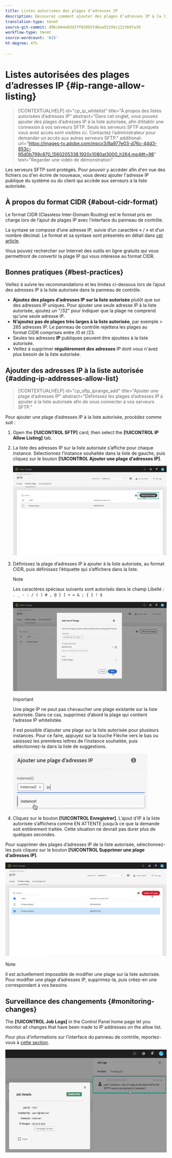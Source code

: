 ```yaml
---
title: Listes autorisées des plages d’adresses IP
description: Découvrez comment ajouter des plages d’adresses IP à la liste autorisée pour l’accès aux serveurs SFTP
translation-type: tm+mt
source-git-commit: d96c044e83d37f020b5fd6ea55199c1223b9fa39
workflow-type: tm+mt
source-wordcount: '615'
ht-degree: 47%

---
```



# Listes autorisées des plages d’adresses IP {#ip-range-allow-listing}

>[!CONTEXTUALHELP]
>id="cp_ip_whitelist"
>title="À propos des listes autorisées d’adresses IP"
>abstract="Dans cet onglet, vous pouvez ajouter des plages d’adresses IP à la liste autorisée, afin d’établir une connexion à vos serveurs SFTP. Seuls les serveurs SFTP auxquels vous avez accès sont visibles ici. Contactez l’administrateur pour demander un accès aux autres serveurs SFTP."
>additional-url="https://images-tv.adobe.com/mpcv3/8a977e03-d76c-44d3-853c-95d0b799c870_1560205338.1920x1080at3000_h264.mp4#t=98" text="Regarder une vidéo de démonstration"

Les serveurs SFTP sont protégés. Pour pouvoir y accéder afin d&#39;en vue des fichiers ou d&#39;en écrire de nouveaux, vous devez ajouter l&#39;adresse IP publique du système ou du client qui accède aux serveurs à la liste autorisée.

## À propos du format CIDR {#about-cidr-format}

Le format CIDR (Classless Inter-Domain Routing) est le format pris en charge lors de l’ajout de plages IP avec l’interface du panneau de contrôle.

La syntaxe se compose d’une adresse IP, suivie d’un caractère « / » et d’un nombre décimal. Le format et sa syntaxe sont présentés en détail dans [cet article](https://whatismyipaddress.com/cidr).

Vous pouvez rechercher sur Internet des outils en ligne gratuits qui vous permettront de convertir la plage IP qui vous intéresse au format CIDR.

## Bonnes pratiques {#best-practices}

Veillez à suivre les recommandations et les limites ci-dessous lors de l’ajout des adresses IP à la liste autorisée dans le panneau de contrôle.

* **Ajoutez des plages d’adresses IP sur la liste autorisée** plutôt que sur des adresses IP uniques. Pour ajouter une seule adresse IP à la liste autorisée, ajoutez un &quot;/32&quot; pour indiquer que la plage ne comprend qu&#39;une seule adresse IP.
* **N’ajoutez pas de plages très larges à la liste autorisée**, par exemple > 265 adresses IP. Le panneau de contrôle rejettera les plages au format CIDR comprises entre /0 et /23.
* Seules les adresses **IP** publiques peuvent être ajoutées à la liste autorisée.
* Veillez à supprimer **régulièrement des adresses** IP dont vous n&#39;avez plus besoin de la liste autorisée.

## Ajouter des adresses IP à la liste autorisée {#adding-ip-addresses-allow-list}

>[!CONTEXTUALHELP]
>id="cp_sftp_iprange_add"
>title="Ajouter une plage d’adresses IP"
>abstract="Définissez les plages d’adresses IP à ajouter à la liste autorisée afin de vous connecter à vos serveurs SFTP."

Pour ajouter une plage d’adresses IP à la liste autorisée, procédez comme suit :

1. Open the **[!UICONTROL SFTP]** card, then select the **[!UICONTROL IP Allow Listing]** tab.
1. La liste des adresses IP sur la liste autorisée s’affiche pour chaque instance. Sélectionnez l’instance souhaitée dans la liste de gauche, puis cliquez sur le bouton **[!UICONTROL Ajouter une plage d’adresses IP]**.

   ![](assets/control_panel_add_range.png)

1. Définissez la plage d’adresses IP à ajouter à la liste autorisée, au format CIDR, puis définissez l’étiquette qui s’affichera dans la liste.

   >[!NOTE]
   >
   >Les caractères spéciaux suivants sont autorisés dans le champ Libellé :
   > `. _ - : / ( ) # , @ [ ] + = & ; { } ! $`

   ![](assets/control_panel_add_range2.png)

   >[!IMPORTANT]
   >
   >Une plage IP ne peut pas chevaucher une plage existante sur la liste autorisée. Dans ce cas, supprimez d’abord la plage qui contient l’adresse IP whitelistée.
   >
   >Il est possible d’ajouter une plage sur la liste autorisée pour plusieurs instances. Pour ce faire, appuyez sur la touche Flèche vers le bas ou saisissez les premières lettres de l’instance souhaitée, puis sélectionnez-la dans la liste de suggestions.

   ![](assets/control_panel_add_range3.png)

1. Cliquez sur le bouton **[!UICONTROL Enregistrer]**. L’ajout d’IP à la liste autorisée s’affichera comme EN ATTENTE jusqu’à ce que la demande soit entièrement traitée. Cette situation ne devrait pas durer plus de quelques secondes.

Pour supprimer des plages d’adresses IP de la liste autorisée, sélectionnez-les puis cliquez sur le bouton **[!UICONTROL Supprimer une plage d’adresses IP]**.

![](assets/control_panel_delete_range2.png)

>[!NOTE]
>
>Il est actuellement impossible de modifier une plage sur la liste autorisée. Pour modifier une plage d’adresses IP, supprimez-la, puis créez-en une correspondant à vos besoins.

## Surveillance des changements {#monitoring-changes}

The **[!UICONTROL Job Logs]** in the Control Panel home page let you monitor all changes that have been made to IP addresses on the allow list.

Pour plus d’informations sur l’interface du panneau de contrôle, reportez-vous à [cette section](../../discover/using/discovering-the-interface.md).

![](assets/control_panel_ip_log.png)

